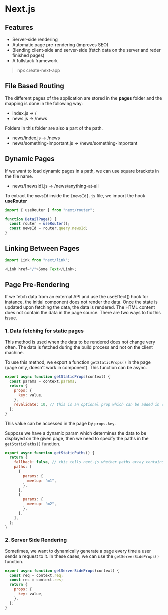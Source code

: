 # Next.js

## Features

- Server-side rendering
- Automatic page pre-rendering (improves SEO)
- Blending client-side and server-side (fetch data on the server and reder finished pages)
- A fullstack framework

> npx create-next-app

## File Based Routing

The different pages of the application are stored in the **pages** folder and the mapping is done in the following way:

- index.js -> /
- news.js -> /news

Folders in this folder are also a part of the path.

- news/index.js -> /news
- news/something-important.js -> /news/something-important

## Dynamic Pages

If we want to load dynamic pages in a path, we can use square brackets in the file name.

- news/[newsId].js -> /news/anything-at-all

To extract the `newsId` inside the `[newsId].js` file, we import the hook **useRouter**

```js
import { useRouter } from "next/router";

function DetailPage() {
  const router = useRouter();
  const newsId = router.query.newsId;
}
```

## Linking Between Pages

```js
import Link from "next/link";

<Link href="/">Some Text</Link>;
```

## Page Pre-Rendering

If we fetch data from an external API and use the useEffect() hook for instance, the initial component does not render the data. Once the state is updated upon fetching the data, the data is rendered. The HTML content does not contain the data in the page source. There are two ways to fix this issue.

### 1. Data fetchihg for static pages

This method is used when the data to be rendered does not change very often. The data is fetched during the build process and not on the client machine.

To use this method, we export a function `getStaticProps()` in the page (page only, doesn't work in component). This function can be async.

```js
export async function getStaticProps(context) {
  const params = context.params;
  return {
    props: {
      key: value,
    },
    revalidate: 10, // this is an optional prop which can be added in case the value changes frequently. Setting it to 10 implies that this page will be regenerated atleast every 10 seconds if there are requests coming to it.
  };
}
```

This value can be accessed in the page by `props.key`.

Suppose we have a dynamic param which determines the data to be displayed on the given page, then we need to specify the paths in the `getStaticPaths()` function.

```js
export async function getStaticPaths() {
  return {
    fallback: false, // this tells next.js whether paths array contains all supported params (false -> paths contains all supported values)
    paths: [
      {
        params: {
          meetup: "m1",
        },
      },
      {
        params: {
          meetup: "m2",
        },
      },
    ],
  };
}
```

### 2. Server Side Rendering

Sometimes, we want to dynamically generate a page every time a user sends a request to it. In these cases, we can use the `getServerSideProps()` function.

```js
export async function getServerSideProps(context) {
  const req = context.req;
  const res = context.res;
  return {
    props: {
      key: value,
    },
  };
}
```
